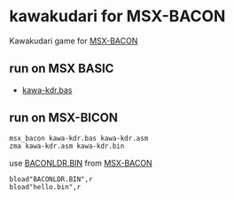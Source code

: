 # kawakudari for MSX-BACON

Kawakudari game for [MSX-BACON](https://github.com/hra1129/msx_basic_compiler/)

## run on MSX BASIC

- [kawa-kdr.bas](kawa-kdr.bas)

## run on MSX-BICON

```sh
msx_bacon kawa-kdr.bas kawa-kdr.asm
zma kawa-kdr.asm kawa-kdr.bin
```

use [BACONLDR.BIN](https://github.com/hra1129/msx_basic_compiler/blob/main/msx_basic_compiler/baconloader/BACONLDR.BIN) from [MSX-BACON](https://github.com/hra1129/msx_basic_compiler/)
```MSX
bload"BACONLDR.BIN",r
bload"hello.bin",r
```
